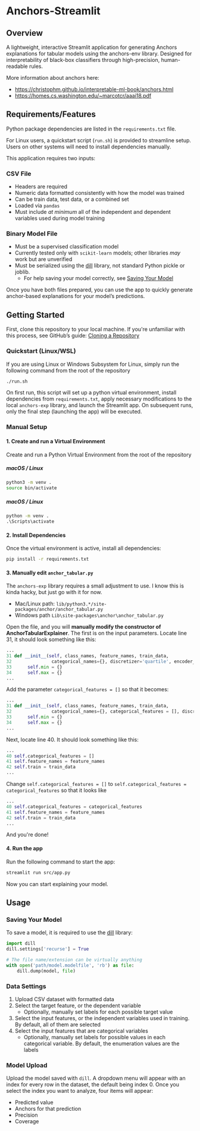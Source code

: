 # Anchors-Streamlit

## Overview

A lightweight, interactive Streamlit application for generating Anchors explanations for tabular models using the anchors-env library. Designed for interpretability of black-box classifiers through high-precision, human-readable rules. 

More information about anchors here:  
- https://christophm.github.io/interpretable-ml-book/anchors.html
- https://homes.cs.washington.edu/~marcotcr/aaai18.pdf 



## Requirements/Features

Python package dependencies are listed in the `requirements.txt` file.

For Linux users, a quickstart script (`run.sh`) is provided to streamline setup. Users on other systems will need to install dependencies manually.

This application requires two inputs:

### CSV File
- Headers are required
- Numeric data formatted consistently with how the model was trained
- Can be train data, test data, or a combined set
- Loaded via `pandas`
- Must include *at minimum* all of the independent and dependent variables used during model training

### Binary Model File
- Must be a supervised classification model
- Currently tested only with `scikit-learn` models; other libraries *may* work but are unverified 
- Must be serialized using the [dill](https://pypi.org/project/dill/) library, not standard Python pickle or joblib. 
  - For help saving your model correctly, see [Saving Your Model](#saving-your-model)

Once you have both files prepared, you can use the app to quickly generate anchor-based explanations for your model’s predictions.

## Getting Started

First, clone this repository to your local machine. If you're unfamiliar with this process, see GitHub’s guide: [Cloning a Repository](https://docs.github.com/en/repositories/creating-and-managing-repositories/cloning-a-repository)

### Quickstart (Linux/WSL)

If you are using Linux or Windows Subsystem for Linux, simply run the following command from the root of the repository

```bash
./run.sh
```

On first run, this script will set up a python virtual environment, install dependencies from `requirements.txt`, apply necessary modifications to the local `anchors-exp` library, and launch the Streamlit app. On subsequent runs, only the final step (launching the app) will be executed. 

### Manual Setup

#### 1. Create and run a Virtual Environment

Create and run a Python Virtual Environment from the root of the repository

##### macOS / Linux

```bash
python3 -m venv .
source bin/activate
```

##### macOS / Linux

```bat
python -m venv .
.\Scripts\activate
```

#### 2. Install Dependencies

Once the virtual environment is active, install all dependencies:

```bash
pip install -r requirements.txt
```

#### 3. Manually edit `anchor_tabular.py`

The `anchors-exp` library requires a small adjustment to use. I know this is kinda hacky, but just go with it for now.

- Mac/Linux path: `lib/python3.*/site-packages/anchor/anchor_tabular.py`
- Windows path `Lib\site-packages\anchor\anchor_tabular.py`

Open the file, and you will **manually modify the constructor of AnchorTabularExplainer**. The first is on the input parameters. Locate line 31, it should look something like this:

```python
...
31 def __init__(self, class_names, feature_names, train_data,
32               categorical_names={}, discretizer='quartile', encoder_fn=None):
33      self.min = {}
34      self.max = {}
...     
```

Add the parameter `categorical_features = []` so that it becomes:

```python
...
31 def __init__(self, class_names, feature_names, train_data,
32               categorical_names={}, categorical_features = [], discretizer='quartile', encoder_fn=None):
33      self.min = {}
34      self.max = {}
...     
```

Next, locate line 40. It should look something like this:

```python
...
40 self.categorical_features = []
41 self.feature_names = feature_names
42 self.train = train_data
...
```

Change `self.categorical_features = []` to `self.categorical_features = categorical_features` so that it looks like

```python
...
40 self.categorical_features = categorical_features 
41 self.feature_names = feature_names
42 self.train = train_data
...
```

And you're done!

#### 4. Run the app

Run the following command to start the app:
```bash
streamlit run src/app.py
```

Now you can start explaining your model.

## Usage

### Saving Your Model

To save a model, it is required to use the [dill](https://pypi.org/project/dill/) library:

```python
import dill
dill.settings['recurse'] = True

# The file name/extension can be virtually anything
with open('path/model.modelfile', 'rb') as file:
    dill.dump(model, file)
```

### Data Settings

1. Upload CSV dataset with formatted data
2. Select the target feature, or the dependent variable
   - Optionally, manually set labels for each possible target value
3. Select the input features, or the independent variables used in training. By default, all of them are selected
4. Select the input features that are categorical variables 
   - Optionally, manually set labels for possible values in each categorical variable. By default, the enumeration values are the labels



### Model Upload

Upload the model saved with `dill`. A dropdown menu will appear with an index for every row in the dataset, the default being index 0. Once you select the index you want to analyze, four items will appear:

- Predicted value
- Anchors for that prediction
- Precision
- Coverage